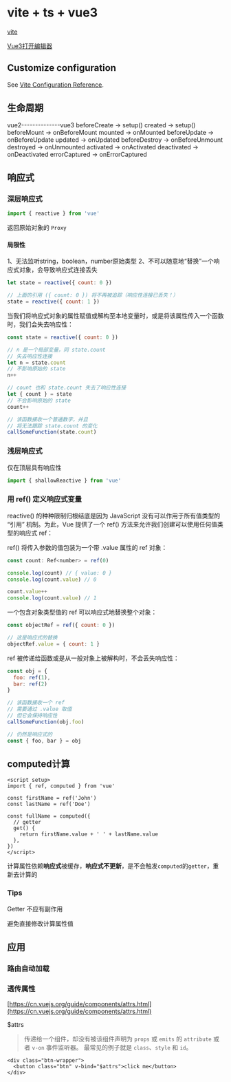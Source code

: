 # vite + ts + vue3

[vite](https://cn.vitejs.dev/)

[Vue3打开编辑器](https://github.com/webfansplz/vite-plugin-vue-inspector)

## Customize configuration

See [Vite Configuration Reference](https://vitejs.dev/config/).

## 生命周期

vue2--------------vue3
beforeCreate  -> setup()
created       -> setup()
beforeMount   -> onBeforeMount
mounted       -> onMounted
beforeUpdate  -> onBeforeUpdate
updated       -> onUpdated
beforeDestroy -> onBeforeUnmount
destroyed     -> onUnmounted
activated     -> onActivated
deactivated   -> onDeactivated
errorCaptured -> onErrorCaptured

## 响应式

### 深层响应式

```js
import { reactive } from 'vue'
```

返回原始对象的 `Proxy`

#### 局限性

1、无法监听string，boolean，number原始类型
2、不可以随意地“替换”一个响应式对象，会导致响应式连接丢失

```js
let state = reactive({ count: 0 })

// 上面的引用 ({ count: 0 }) 将不再被追踪（响应性连接已丢失！）
state = reactive({ count: 1 })
```

当我们将响应式对象的属性赋值或解构至本地变量时，或是将该属性传入一个函数时，我们会失去响应性：

```js
const state = reactive({ count: 0 })

// n 是一个局部变量，同 state.count
// 失去响应性连接
let n = state.count
// 不影响原始的 state
n++

// count 也和 state.count 失去了响应性连接
let { count } = state
// 不会影响原始的 state
count++

// 该函数接收一个普通数字，并且
// 将无法跟踪 state.count 的变化
callSomeFunction(state.count)

```
### 浅层响应式

仅在顶层具有响应性

```js
import { shallowReactive } from 'vue'
```

### 用 ref() 定义响应式变量

reactive() 的种种限制归根结底是因为 JavaScript 没有可以作用于所有值类型的 “引用” 机制。为此，Vue 提供了一个 ref() 方法来允许我们创建可以使用任何值类型的响应式 ref：

ref() 将传入参数的值包装为一个带 .value 属性的 ref 对象：

```js
const count: Ref<number> = ref(0)

console.log(count) // { value: 0 }
console.log(count.value) // 0

count.value++
console.log(count.value) // 1
```

一个包含对象类型值的 ref 可以响应式地替换整个对象：
```js
const objectRef = ref({ count: 0 })

// 这是响应式的替换
objectRef.value = { count: 1 }
```

ref 被传递给函数或是从一般对象上被解构时，不会丢失响应性：
```js
const obj = {
  foo: ref(1),
  bar: ref(2)
}

// 该函数接收一个 ref
// 需要通过 .value 取值
// 但它会保持响应性
callSomeFunction(obj.foo)

// 仍然是响应式的
const { foo, bar } = obj
```

## computed计算

```vue
<script setup>
import { ref, computed } from 'vue'

const firstName = ref('John')
const lastName = ref('Doe')

const fullName = computed({
  // getter
  get() {
    return firstName.value + ' ' + lastName.value
  },
})
</script>
```

计算属性依赖**响应式**被缓存，**响应式不更新**，是不会触发`computed`的`getter`，重新去计算的

### Tips

Getter 不应有副作用

避免直接修改计算属性值

## 应用

### 路由自动加载

### 透传属性

[https://cn.vuejs.org/guide/components/attrs.html](https://cn.vuejs.org/guide/components/attrs.html)

$attrs

> 传递给一个组件，却没有被该组件声明为 `props` 或 `emits` 的 `attribute` 或者 `v-on` 事件监听器。
> 最常见的例子就是 `class`、`style` 和 `id`。

```vue
<div class="btn-wrapper">
  <button class="btn" v-bind="$attrs">click me</button>
</div>
```
